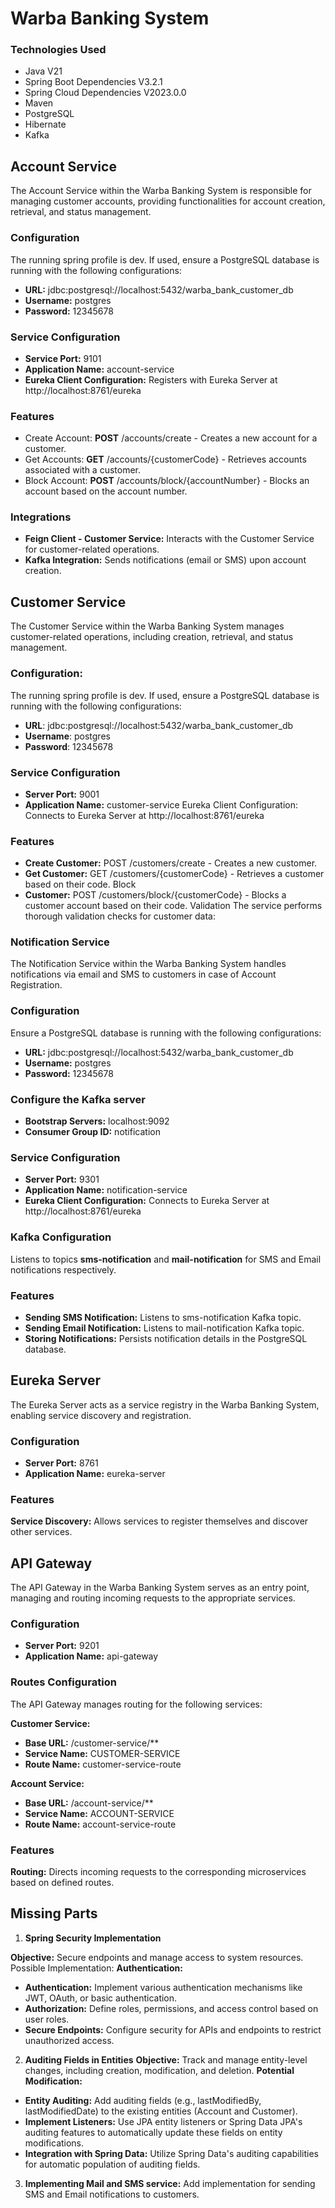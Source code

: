 # Warba Banking System

### Technologies Used

* Java V21
* Spring Boot Dependencies V3.2.1
* Spring Cloud Dependencies V2023.0.0
* Maven
* PostgreSQL
* Hibernate
* Kafka

## **Account Service**

The Account Service within the Warba Banking System is responsible for managing customer accounts, providing
functionalities for account creation, retrieval, and status management.

### Configuration

The running spring profile is dev. If used, ensure a PostgreSQL database is running with the following configurations:

* **URL:** jdbc:postgresql://localhost:5432/warba_bank_customer_db
* **Username:** postgres
* **Password:** 12345678

### Service Configuration

* **Service Port:** 9101
* **Application Name:** account-service
* **Eureka Client Configuration:** Registers with Eureka Server at http://localhost:8761/eureka

### Features

* Create Account: **POST** /accounts/create - Creates a new account for a customer.
* Get Accounts: **GET** /accounts/{customerCode} - Retrieves accounts associated with a customer.
* Block Account: **POST** /accounts/block/{accountNumber} - Blocks an account based on the account number.

### Integrations

* **Feign Client - Customer Service:** Interacts with the Customer Service for customer-related operations.
* **Kafka Integration:** Sends notifications (email or SMS) upon account creation.



## Customer Service

The Customer Service within the Warba Banking System manages customer-related operations, including creation, retrieval,
and status management.

### Configuration:

The running spring profile is dev. If used, ensure a PostgreSQL database is running with the following configurations:

* **URL**: jdbc:postgresql://localhost:5432/warba_bank_customer_db
* **Username**: postgres
* **Password**: 12345678

### Service Configuration 
* **Server Port:**  9001 
* **Application Name:** customer-service Eureka Client Configuration: Connects to Eureka Server at http://localhost:8761/eureka
 
### Features 
* **Create Customer:** POST /customers/create - Creates a new customer. 
* **Get Customer:** GET /customers/{customerCode} - Retrieves a customer based on their code. Block
* **Customer:** POST /customers/block/{customerCode} - Blocks a customer account based on their code. Validation The service
performs thorough validation checks for customer data:


### Notification Service
The Notification Service within the Warba Banking System handles notifications via email and SMS to customers in case of Account Registration.

### Configuration
Ensure a PostgreSQL database is running with the following configurations:

* **URL:** jdbc:postgresql://localhost:5432/warba_bank_customer_db
* **Username:** postgres
* **Password:** 12345678


### Configure the Kafka server
* **Bootstrap Servers:** localhost:9092
* **Consumer Group ID:** notification


### Service Configuration
* **Server Port:** 9301
* **Application Name:** notification-service
* **Eureka Client Configuration:** Connects to Eureka Server at http://localhost:8761/eureka


### Kafka Configuration
Listens to topics **sms-notification** and **mail-notification** for SMS and Email notifications respectively.

### Features
* **Sending SMS Notification:** Listens to sms-notification Kafka topic.
* **Sending Email Notification:** Listens to mail-notification Kafka topic.
* **Storing Notifications:** Persists notification details in the PostgreSQL database.


## **Eureka Server**
The Eureka Server acts as a service registry in the Warba Banking System, enabling service discovery and registration.

### Configuration
* **Server Port:** 8761
* **Application Name:** eureka-server

### Features
**Service Discovery:** Allows services to register themselves and discover other services.


## **API Gateway**
The API Gateway in the Warba Banking System serves as an entry point, managing and routing incoming requests to the appropriate services.

### Configuration
* **Server Port:** 9201
* **Application Name:** api-gateway

### Routes Configuration
The API Gateway manages routing for the following services:

**Customer Service:**

* **Base URL:** /customer-service/**
* **Service Name:** CUSTOMER-SERVICE
* **Route Name:** customer-service-route

**Account Service:**

* **Base URL:** /account-service/**
* **Service Name:** ACCOUNT-SERVICE
* **Route Name:** account-service-route

### Features
**Routing:** Directs incoming requests to the corresponding microservices based on defined routes.



## Missing Parts
1. **Spring Security Implementation**
 
**Objective:** Secure endpoints and manage access to system resources.
   Possible Implementation:
   **Authentication:** 
* **Authentication:** Implement various authentication mechanisms like JWT, OAuth, or basic authentication.
* **Authorization:** Define roles, permissions, and access control based on user roles.
* **Secure Endpoints:** Configure security for APIs and endpoints to restrict unauthorized access.

2. **Auditing Fields in Entities**
   **Objective:** Track and manage entity-level changes, including creation, modification, and deletion.
**Potential Modification:**
* **Entity Auditing:** Add auditing fields (e.g., lastModifiedBy, lastModifiedDate) to the existing entities (Account and Customer).
* **Implement Listeners:** Use JPA entity listeners or Spring Data JPA's auditing features to automatically update these fields on entity modifications.
* **Integration with Spring Data:** Utilize Spring Data's auditing capabilities for automatic population of auditing fields.
3. **Implementing Mail and SMS service:** Add implementation for sending SMS and Email notifications to customers.